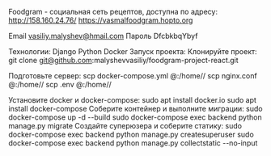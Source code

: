 Foodgram - социальная сеть рецептов, доступна по адресу:
http://158.160.24.76/
https://vasmalfoodgram.hopto.org

Email vasiliy.malyshev@hmail.com
Пароль DfcbkbqYbyf

Технологии:
Django
Python
Docker
Запуск проекта:
Клонируйте проект:
git clone git@github.com:malyshevvasiliy/foodgram-project-react.git

Подготовьте сервер:
scp docker-compose.yml <username>@<host>:/home/<username>/
scp nginx.conf <username>@<host>:/home/<username>/
scp .env <username>@<host>:/home/<username>/

Установите docker и docker-compose:
sudo apt install docker.io 
sudo apt install docker-compose
Соберите контейнер и выполните миграции:
sudo docker-compose up -d --build
sudo docker-compose exec backend python manage.py migrate
Создайте суперюзера и соберите статику:
sudo docker-compose exec backend python manage.py createsuperuser
sudo docker-compose exec backend python manage.py collectstatic --no-input
